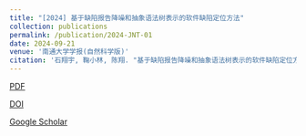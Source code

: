 ```yaml
---
title: "[2024] 基于缺陷报告降噪和抽象语法树表示的软件缺陷定位方法"
collection: publications
permalink: /publication/2024-JNT-01
date: 2024-09-21
venue: '南通大学学报(自然科学版)'
citation: '石翔宇, 鞠小林, 陈翔. "基于缺陷报告降噪和抽象语法树表示的软件缺陷定位方法". 南通大学学报(自然科学版), 2024, 23(3): 23--33.'
---
```


[PDF](http://ntu-juking.github.io/files/JNT2024-01-Self.pdf)


[DOI](https://doi.org/10.12194/j.ntu.202401170011)


[Google Scholar]()

